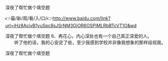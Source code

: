 深夜了帮忙做个填空题

👉最/新/观/看/入/口/👉http://www.baidu.com/link?url=jHz8AcivB1yuSpc8sJSrNM3GjOR6OSPiMLRbBTcVT1O&wd

深夜了帮忙做个填空题	6、再花心，内心深处也有一个自己真正深爱的人。
　　听了他的话，我的心安定了些，至少我感到学校并非像我想象的那样歧视我。


深夜了帮忙做个填空题
